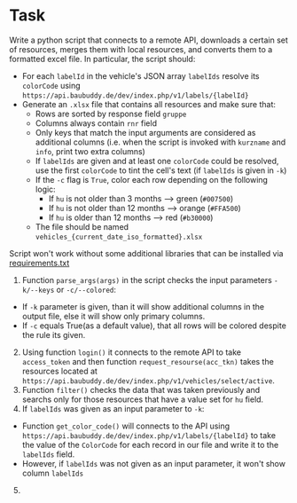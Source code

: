 # Task

Write a python script that connects to a remote API, downloads a certain set of resources, merges them with local resources, and converts them to a formatted excel file.
In particular, the script should:

- For each `labelId` in the vehicle's JSON array `labelIds` resolve its `colorCode` using `https://api.baubuddy.de/dev/index.php/v1/labels/{labelId}`
- Generate an `.xlsx` file that contains all resources and make sure that:
   - Rows are sorted by response field `gruppe`
   - Columns always contain `rnr` field
   - Only keys that match the input arguments are considered as additional columns (i.e. when the script is invoked with `kurzname` and `info`, print two extra columns)
   - If `labelIds` are given and at least one `colorCode` could be resolved, use the first `colorCode` to tint the cell's text (if `labelIds` is given in `-k`)
   - If the `-c` flag is `True`, color each row depending on the following logic:
     - If `hu` is not older than 3 months --> green (`#007500`)
     - If `hu` is not older than 12 months --> orange (`#FFA500`)
     - If `hu` is older than 12 months --> red (`#b30000`)
   - The file should be named `vehicles_{current_date_iso_formatted}.xlsx`

Script won't work without some additional libraries that can be installed via [requirements.txt](requirements.txt)

1. Function `parse_args(args)` in the script checks the input parameters `-k/--keys` or `-c/--colored`:
- If `-k` parameter is given, than it will show additional columns in the output file, else it will show only primary columns. 
- If `-c` equals True(as a default value), that all rows will be colored despite the rule its given.
2. Using function `login()` it connects to the remote API to take `access_token` and then function `request_resourse(acc_tkn)` takes the resources located at `https://api.baubuddy.de/dev/index.php/v1/vehicles/select/active`.
3. Function `filter()` checks the data that was taken previously and searchs only for those resources that have a value set for `hu` field.
4. If `labelIds` was given as an input parameter to `-k`:
 - Function `get_color_code()` will connects to the API using  `https://api.baubuddy.de/dev/index.php/v1/labels/{labelId}` to take the value of the `ColorCode` for each record in our file and write it to the `labelIds` field.
 - However, if `labelIds` was not given as an input parameter, it won't show column `labelIds`
5. 

